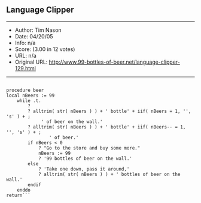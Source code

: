 
## Language Clipper ##
---
- Author: Tim Nason
- Date: 04/20/05
- Info: n/a
- Score:  (3.00 in 12 votes)
- URL: n/a
- Original URL: http://www.99-bottles-of-beer.net/language-clipper-129.html
---

```/* Tim Nason, 27 Oct 95 */

procedure beer
local nBeers := 99
    while .t.
        ?
        ? alltrim( str( nBeers ) ) + ' bottle' + iif( nBeers = 1, '', 's' ) + ;
             ' of beer on the wall.'
        ? alltrim( str( nBeers ) ) + ' bottle' + iif( nBeers-- = 1, '', 's' ) + ;
                ' of beer.'
        if nBeers < 0
            ? "Go to the store and buy some more."
            nBeers := 99
            ? '99 bottles of beer on the wall.'
        else        
            ? 'Take one down, pass it around,'
            ? alltrim( str( nBeers ) ) + ' bottles of beer on the wall.'
        endif
    enddo
return```